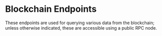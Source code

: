 # Blockchain Endpoints

These endpoints are used for querying various data from the blockchain; unless otherwise indicated,
these are accessible using a public RPC node.
